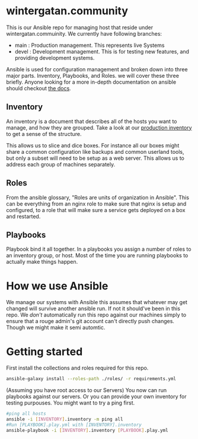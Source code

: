 # wintergatan.community

This is our Ansible repo for managing host that reside under wintergatan.commuinity. We currently have following branches:
- main  : Production management. This represents live Systems 
- devel : Development management. This is for testing new features, and providing development systems.

Ansible is used for configuration management and broken down into three major parts. Inventory, Playbooks, and Roles. we will cover these three briefly. Anyone looking for a more in-depth documentation on ansible should checkout [the docs](http://docs.ansible.com/modules.html).

## Inventory

An inventory is a document that describes all of the hosts you want to manage, and how they are grouped. Take a look at our [production inventory](/production.inventory) to get a sense of the structure.

This allows us to slice and dice boxes. For instance all our boxes might share a common configuration like backups and common userland tools, but only a subset will need to be setup as a web server. This allows us to address each group of machines separately.

## Roles

From the ansible glossary, "Roles are units of organization in Ansible". This can be everything from an nginx role to make sure that nginx is setup and configured, to a role that will make sure a service gets deployed on a box and restarted.

## Playbooks

Playbook bind it all together. In a playbooks you assign a number of roles to an inventory group, or host. Most of the time you are running playbooks to actually make things happen.


# How we use Ansible
We manage our systems with Ansible this assumes that whatever may get changed will survive another ansible run. If not it should've been in this repo. We _don't_ automatically run this repo against our machines simply to ensure that a rouge admin's git account can't directly push changes. Though we might make it semi automtic.

# Getting started

First install the collections and roles required for this repo.

```bash
ansible-galaxy install --roles-path ./roles/ -r requirements.yml
```

(Assuming you have root access to our Servers) You now can run playbooks against our servers. Or you can provide your own inventory for testing purpouses. You might want to try a ping first.

```bash
#ping all hosts
ansible -i [INVENTORY].inventory -m ping all
#Run [PLAYBOOK].play.yml with [INVENTORY].inventory
ansible-playbook -i [INVENTORY].inventory [PLAYBOOK].play.yml
``` 
